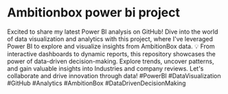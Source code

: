 # Ambitionbox power bi project
Excited to share my latest Power BI analysis on GitHub! 
Dive into the world of data visualization and analytics with this project, where I've leveraged Power BI to explore and visualize insights from AmbitionBox data. 💡 From interactive dashboards to dynamic reports, this repository showcases the power of data-driven decision-making. Explore trends, uncover patterns, and gain valuable insights into Industries and company reviews. Let's collaborate and drive innovation through data! 
#PowerBI #DataVisualization #GitHub #Analytics #AmbitionBox #DataDrivenDecisionMaking
